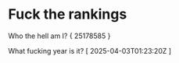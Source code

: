 # Fuck the rankings

Who the hell am I?
{ 25178585 }

What fucking year is it?
[ 2025-04-03T01:23:20Z ]
